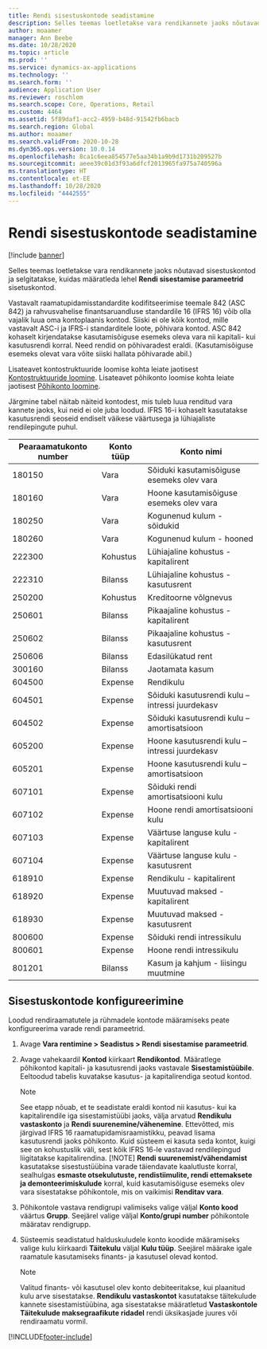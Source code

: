 ```yaml
---
title: Rendi sisestuskontode seadistamine
description: Selles teemas loetletakse vara rendikannete jaoks nõutavad sisestuskontod ja selgitatakse, kuidas määratleda rendi sisestamise parameetrite lehel sisetuskontod.
author: moaamer
manager: Ann Beebe
ms.date: 10/28/2020
ms.topic: article
ms.prod: ''
ms.service: dynamics-ax-applications
ms.technology: ''
ms.search.form: ''
audience: Application User
ms.reviewer: roschlom
ms.search.scope: Core, Operations, Retail
ms.custom: 4464
ms.assetid: 5f89daf1-acc2-4959-b48d-91542fb6bacb
ms.search.region: Global
ms.author: moaamer
ms.search.validFrom: 2020-10-28
ms.dyn365.ops.version: 10.0.14
ms.openlocfilehash: 8ca1c6eea854577e5aa34b1a9b9d1731b209527b
ms.sourcegitcommit: aeee39c01d3f93a6dfcf2013965fa975a740596a
ms.translationtype: HT
ms.contentlocale: et-EE
ms.lasthandoff: 10/28/2020
ms.locfileid: "4442555"
---
```

# <a name="set-up-lease-posting-accounts"></a>Rendi sisestuskontode seadistamine

[!include [banner](../includes/banner.md)]

Selles teemas loetletakse vara rendikannete jaoks nõutavad sisestuskontod ja selgitatakse, kuidas määratleda lehel **Rendi sisestamise parameetrid** sisetuskontod.

Vastavalt raamatupidamisstandardite kodifitseerimise teemale 842 (ASC 842) ja rahvusvahelise finantsaruandluse standardile 16 (IFRS 16) võib olla vajalik luua oma kontoplaanis kontod. Siiski ei ole kõik kontod, mille vastavalt ASC-i ja IFRS-i standarditele loote, põhivara kontod. ASC 842 kohaselt kirjendatakse kasutamisõiguse esemeks oleva vara nii kapitali- kui kasutusrendi korral. Need rendid on põhivaradest eraldi. (Kasutamisõiguse esemeks olevat vara võite siiski hallata põhivarade abil.)

Lisateavet kontostruktuuride loomise kohta leiate jaotisest [Kontostruktuuride loomine](../general-ledger/tasks/create-account-structures.md). Lisateavet põhikonto loomise kohta leiate jaotisest [Põhikonto loomine](../general-ledger/tasks/create-main-account.md).

Järgmine tabel näitab näiteid kontodest, mis tuleb luua renditud vara kannete jaoks, kui neid ei ole juba loodud. IFRS 16-i kohaselt kasutatakse kasutusrendi seoseid endiselt väikese väärtusega ja lühiajaliste rendilepingute puhul.

| Pearaamatukonto number | Konto tüüp  | Konto nimi                                          |
|-----------------------|---------------|-------------------------------------------------------|
| 180150                | Vara         | Sõiduki kasutamisõiguse esemeks olev vara                                     |
| 180160                | Vara         | Hoone kasutamisõiguse esemeks olev vara                                    |
| 180250                | Vara         | Kogunenud kulum - sõidukid                   |
| 180260                | Vara         | Kogunenud kulum - hooned                  |
| 222300                | Kohustus     | Lühiajaline kohustus - kapitalirent                |
| 222310                | Bilanss | Lühiajaline kohustus - kasutusrent              |
| 250200                | Kohustus     | Kreditoorne võlgnevus                                         |
| 250601                | Bilanss | Pikaajaline kohustus - kapitalirent                 |
| 250602                | Bilanss | Pikaajaline kohustus - kasutusrent               |
| 250606                | Bilanss | Edasilükatud rent                                         |
| 300160                | Bilanss | Jaotamata kasum                                     |
| 604500                | Expense       | Rendikulu                                         |
| 604501                | Expense       | Sõiduki kasutusrendi kulu – intressi juurdekasv  |
| 604502                | Expense       | Sõiduki kasutusrendi kulu – amortisatsioon        |
| 605200                | Expense       | Hoone kasutusrendi kulu – intressi juurdekasv |
| 605201                | Expense       | Hoone kasutusrendi kulu – amortisatsioon       |
| 607101                | Expense       | Sõiduki rendi amortisatsiooni kulu                    |
| 607102                | Expense       | Hoone rendi amortisatsiooni kulu                   |
| 607103                | Expense       | Väärtuse languse kulu - kapitalirent                   |
| 607104                | Expense       | Väärtuse languse kulu - kasutusrent                 |
| 618910                | Expense       | Rendikulu - kapitalirent                        |
| 618920                | Expense       | Muutuvad maksed - kapitalirent                    |
| 618930                | Expense       | Muutuvad maksed - kasutusrent                  |
| 800600                | Expense       | Sõiduki rendi intressikulu                        |
| 800601                | Expense       | Hoone rendi intressikulu                       |
| 801201                | Bilanss | Kasum ja kahjum - liisingu muutmine                      |

## <a name="configure-posting-accounts"></a>Sisestuskontode konfigureerimine

Loodud rendiraamatutele ja rühmadele kontode määramiseks peate konfigureerima varade rendi parameetrid.

1. Avage **Vara rentimine \> Seadistus \> Rendi sisestamise parameetrid**.
2. Avage vahekaardil **Kontod** kiirkaart **Rendikontod**. Määratlege põhikontod kapitali- ja kasutusrendi jaoks vastavale **Sisestamistüübile**. Eeltoodud tabelis kuvatakse kasutus- ja kapitalirendiga seotud kontod.

    > [!NOTE]
    > See etapp nõuab, et te seadistate eraldi kontod nii kasutus- kui ka kapitalirendile iga sisestamistüübi jaoks, välja arvatud **Rendikulu vastaskonto** ja **Rendi suurenemine/vähenemine**. Ettevõtted, mis järgivad IFRS 16 raamatupidamisraamistikku, peavad lisama kasutusrendi jaoks põhikonto. Kuid süsteem ei kasuta seda kontot, kuigi see on kohustuslik väli, sest kõik IFRS 16-le vastavad rendilepingud liigitatakse kapitalirendina.
    >[!NOTE]
    > **Rendi suurenemist/vähendamist** kasutatakse sisestustüübina varade täiendavate kaalutluste korral, sealhulgas **esmaste otsekulutuste, rendistiimulite, rendi ettemaksete ja demonteerimiskulude** korral, kuid kasutamisõiguse esemeks olev vara sisestatakse põhikontole, mis on vaikimisi **Renditav vara**.        
    
3. Põhikontole vastava rendigrupi valimiseks valige väljal **Konto kood** väärtus **Grupp**. Seejärel valige väljal **Konto/grupi number** põhikontole määratav rendigrupp.
4. Süsteemis seadistatud halduskuludele konto koodide määramiseks valige kulu kiirkaardi **Täitekulu** väljal **Kulu tüüp**. Seejärel määrake igale raamatule kasutamiseks finants- ja kasutusel olevad kontod.

    > [!NOTE]
    > Valitud finants- või kasutusel olev konto debiteeritakse, kui plaanitud kulu arve sisestatakse.
    > **Rendikulu vastaskontot** kasutatakse täitekulude kannete sisestamistüübina, aga sisestatakse määratletud **Vastaskontole** **Täitekulude maksegraafikute ridadel** rendi üksikasjade juures või rendiraamatu vormil.   


[!INCLUDE[footer-include](../../includes/footer-banner.md)]
